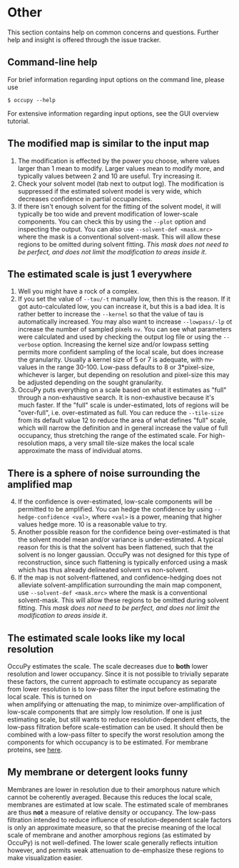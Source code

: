 # Other
This section contains help on common concerns and questions. Further help and insight is offered through the issue 
tracker. 

## Command-line help 
For brief information regarding input options on the command line, please use 
```shell
$ occupy --help 
```
For extensive information regarding input options, see the GUI overview tutorial.


## The modified map is similar to the input map
1. The modification is effected by the power you choose, where values larger than 1 mean to modify. Larger 
   values mean to modify more, and typically values between 2 and 10 are useful. Try increasing it. 
2. Check your solvent model (tab next to output log). The modification is suppressed if the estimated solvent model 
   is very wide, which decreases confidence in partial occupancies.
3. If there isn't enough solvent for the fitting of the solvent model, it will typically be too wide and prevent 
   modification of lower-scale components. You can check this by using the `--plot` option and inspecting the output.
   You can also use `--solvent-def <mask.mrc>` where the mask is a conventional solvent-mask. This will allow these 
   regions to be omitted during solvent fitting. _This mask does not need to be perfect, and does not limit the 
   modification to areas inside it_. 
## The estimated scale is just 1 everywhere 
1. Well you might have a rock of a complex.
2. If you set the value of `--tau/-t` manually low, then this is the reason. If it got auto-calculated low, you can 
   increase it, but this is a bad idea. It is rather better to increase the `--kernel` so that the value of tau 
   is automatically increased. You may also want to increase `--lowpass/-lp` ot increase the number of sampled 
   pixels `nv`. You can see what parameters were calculated and used by checking the output log file or using the 
   `--verbose` option. Increasing the kernel size and/or lowpass setting permits more confident sampling of the local 
   scale, but does increase the granularity. Usually a kernel size of 5 or 7 is adequate, with nv-values in the 
   range 30-100. Low-pass defaults to 8 or 3*pixel-size, whichever is larger, but depending on resolution and 
   pixel-size this may be adjusted depending on the sought granularity.  
3. OccuPy puts everything on a scale based on what it estimates as "full" through a non-exhaustive search. It 
  is non-exhaustive because it's much faster. If the "full" scale is under-estimated, lots of regions will be 
  "over-full", i.e. over-estimated as full. You can reduce the `--tile-size ` from its default value 12 to reduce 
  the area of what defines "full" scale, which will narrow the definition and in general increase the value of full 
  occupancy, thus stretching the range of the estimated scale. For high-resolution maps, a very small tile-size 
  makes the local scale approximate the mass of individual atoms.   
## There is a sphere of noise surrounding the amplified map
4. If the confidence is over-estimated, low-scale components will be permitted to be amplified. You can hedge the 
   confidence by using `--hedge-confidence <val>`, where `<val>` is a power, meaning that higher values hedge 
   more. 10 is a reasonable value to try.
5. Another possible reason for the confidence being over-estimated is that the solvent model mean and/or variance is 
   under-estimated. A typical reason for this is that the solvent has been flattened, such that the solvent is no longer
   gaussian. OccuPy was not designed for this type of reconstruction, since such flattening is typically enforced 
   using a mask which has thus already delineated solvent vs non-solvent. 
6. If the map is not solvent-flattened, and confidence-hedging does not alleviate solvent-amplification surrounding 
   the main map component, use `--solvent-def <mask.mrc>` where the mask is a conventional solvent-mask. This will 
   allow these regions to be omitted during solvent fitting. _This mask does not need to be perfect, and does 
   not limit the modification to areas inside it_. 

## The estimated scale looks like my local resolution
OccuPy estimates the scale. The scale decreases due to **both** lower resolution and lower occupancy. Since it 
is not possible to trivially separate these factors, the current approach to estimate occupancy as separate from 
lower resolution is to low-pass filter the input before estimating the local scale. This is turned on  
when amplifying or attenuating the map, to minimize over-amplification of low-scale components that are simply low 
resolution. If one is just estimating scale, but still wants to reduce resolution-dependent effects, the low-pass 
filtration before scale-estimation can be used. It should then be combined with a low-pass filter 
to specify the worst resolution among the components for which occupancy is to 
be estimated. For membrane proteins, see [here](#my-membrane-or-detergent-looks-funny).

## My membrane or detergent looks funny 
Membranes are lower in resolution due to their amorphous nature which cannot be coherently averaged. Because this 
reduces the local scale, membranes are estimated at low scale. The estimated scale of membranes are thus **not** a 
measure of relative density or occupancy. The low-pass filtration intended to reduce influence of 
resolution-dependent scale factors is only an approximate measure, so that the precise meaning of the local scale of 
membrane and another amorphous regions (as estimated by OccuPy) is not well-defined. The lower scale generally 
reflects intuition however, and permits weak attenuation to de-emphasize these regions to make visualization easier. 



